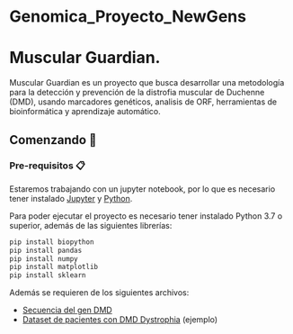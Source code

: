 # Genomica_Proyecto_NewGens
 
# Muscular Guardian.
Muscular Guardian es un proyecto que busca desarrollar una metodología para la detección y prevención de la distrofia muscular de Duchenne (DMD), usando marcadores genéticos, analisis de ORF, herramientas de bioinformática y aprendizaje automático.

## Comenzando 🚀

### Pre-requisitos 📋

Estaremos trabajando con un jupyter notebook, por lo que es necesario tener instalado [Jupyter](https://jupyter.org/install) y [Python](https://www.python.org/downloads/).

Para poder ejecutar el proyecto es necesario tener instalado Python 3.7 o superior, además de las siguientes librerías:

```bash
pip install biopython
pip install pandas
pip install numpy
pip install matplotlib
pip install sklearn
```
Además se requieren de los siguientes archivos:

* [Secuencia del gen DMD](https://www.ncbi.nlm.nih.gov/gene/1756)
* [Dataset de pacientes con DMD Dystrophia]((https://www.ncbi.nlm.nih.gov/geo/query/acc.cgi?acc=GSE199659)) (ejemplo)



